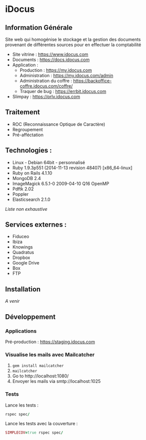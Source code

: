 # iDocus

## Information Générale
Site web qui homogénise le stockage et la gestion des documents provenant de différentes sources pour en effectuer la comptabilité

* Site vitrine : https://www.idocus.com
* Documents : https://docs.idocus.com
* Application :
  - Production : https://my.idocus.com
  - Administration : https://my.idocus.com/admin
  - Administration du coffre : https://backoffice-coffre.idocus.com/coffre/
  - Traquer de bug : https://errbit.idocus.com
* Slimpay : https://prlv.idocus.com

## Traitement
- ROC (Reconnaissance Optique de Caractère)
- Regroupement
- Pré-afféctation

## Technologies :
- Linux - Debian 64bit - personnalisé
- Ruby 1.9.3p551 (2014-11-13 revision 48407) [x86_64-linux]
- Ruby on Rails 4.1.10
- MongoDB 2.4
- ImageMagick 6.5.1-0 2009-04-10 Q16 OpenMP
- Pdftk 2.02
- Poppler
- Elasticsearch 2.1.0

*Liste non exhaustive*

## Services externes :
* Fiduceo
* Ibiza
* Knowings
* Quadratus
* Dropbox
* Google Drive
* Box
* FTP

## Installation
*A venir*

## Développement

### Applications
Pré-production : https://staging.idocus.com

### Visualise les mails avec Mailcatcher
1. `gem install mailcatcher`
2. `mailcatcher`
3. Go to http://localhost:1080/
4. Envoyer les mails via smtp://localhost:1025

### Tests
Lance les tests :
```ruby
rspec spec/
```
Lance les tests avec la couverture :
```ruby
SIMPLECOV=true rspec spec/
```
